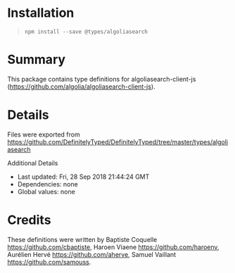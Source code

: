 # Installation
> `npm install --save @types/algoliasearch`

# Summary
This package contains type definitions for algoliasearch-client-js (https://github.com/algolia/algoliasearch-client-js).

# Details
Files were exported from https://github.com/DefinitelyTyped/DefinitelyTyped/tree/master/types/algoliasearch

Additional Details
 * Last updated: Fri, 28 Sep 2018 21:44:24 GMT
 * Dependencies: none
 * Global values: none

# Credits
These definitions were written by Baptiste Coquelle <https://github.com/cbaptiste>, Haroen Viaene <https://github.com/haroenv>, Aurélien Hervé <https://github.com/aherve>, Samuel Vaillant <https://github.com/samouss>.
